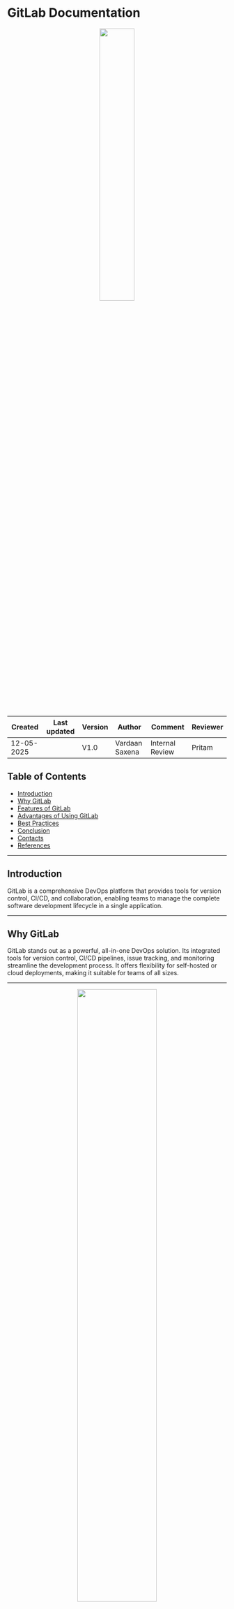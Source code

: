 
# GitLab Documentation 


<div align="center">
  <img src="https://github.com/user-attachments/assets/1291eda3-3468-49e6-81c2-804b6b2f202d" width="40%"/>
</div>


 

| Created     | Last updated | Version | Author         | Comment | Reviewer |
|-------------|-----------|---------|----------------|---------|----------|
| 12-05-2025  |  | V1.0  | Vardaan Saxena |     Internal Review    | Pritam    |


## Table of Contents  
- [Introduction](#introduction)  
- [Why GitLab](#why-gitlab)  
- [Features of GitLab](#features-of-gitlab)
- [Advantages of Using GitLab](#advantages-of-using-gitlab)
- [Best Practices](#best-practices)
- [Conclusion](#conclusion)  
- [Contacts](#contacts)  
- [References](#references)  

---

## Introduction  
GitLab is a comprehensive DevOps platform that provides tools for version control, CI/CD, and collaboration, enabling teams to manage the complete software development lifecycle in a single application.   

---

## Why GitLab  
GitLab stands out as a powerful, all-in-one DevOps solution. Its integrated tools for version control, CI/CD pipelines, issue tracking, and monitoring streamline the development process. It offers flexibility for self-hosted or cloud deployments, making it suitable for teams of all sizes.  

---

<div align="center">
  <img src="https://github.com/user-attachments/assets/35587628-4854-4b7d-a9b6-181147f00f1a" width="60%"/>
</div>



**The image shows The Scientific Process in GitLab, which includes planning research, storing files in a repository, publishing and iterating on research, peer reviewing changes, and verifying results to ensure reproducibility. GitLab supports collaboration, version control, and execution, ensuring the transparency and integrity of the research process.**

## Features of GitLab  

| **Feature**                 | **Description**                                                                                     |  
|-----------------------------|-----------------------------------------------------------------------------------------------------|  
| **Version Control**         | Built-in Git repository management for tracking changes and collaboration.                          |  
| **CI/CD Pipelines**         | Automates build, test, and deploy processes with powerful CI/CD tools.                              |  
| **Issue Tracking**          | Manage bugs, tasks, and projects with a built-in issue tracker.                                     |  
| **Merge Requests**          | Enables code review and collaboration with structured approval processes.                           |  
| **Security and Compliance** | Tools for vulnerability scanning, dependency scanning, and compliance tracking.                     |  
| **Integration with Tools**  | Seamless integration with Kubernetes, Docker, Slack, and more.                                      |  
| **Monitoring and Analytics**| Built-in performance monitoring and usage analytics for projects.                                   |   

---
## Advantages of Using GitLab

| **Advantages**                               | **Description**                                      |
|----------------------------------------------|------------------------------------------------------|
| **All-in-One Platform**                      | GitLab combines version control, CI/CD, issue tracking, and more in one place. |
| **Built-in CI/CD**                           | GitLab has powerful CI/CD tools built-in, making automation easy. |
| **Security Features**                        | GitLab includes security tools like code scanning to keep your software secure. |
| **Flexible Integrations**                    | GitLab works well with tools like Docker and Kubernetes. |
| **Open-Source**                              | GitLab offers a free, open-source version to customize as needed. |
| **Project Management Tools**                 | GitLab has built-in tools for issue tracking and project management. |

---

# Best Practices

| **Best Practice**              | **Description**                                                                |
|---------------------------------|--------------------------------------------------------------------------------|
| **Commit Messages**             | Use clear, descriptive commit messages.                                         |
| **Branching Strategy**          | Follow a branching strategy like **GitFlow** or **GitHub Flow**.               |
| **Merge Requests**              | Always use Merge Requests for code integration and reviews.                    |
| **CI/CD Pipelines**             | Set up automated **CI/CD** for testing and deployment.                         |
| **Branch Protection**           | Protect main branches with rules and approvals.                                |

---
## Conclusion  

GitHub is the preferred platform for our OT Microservices project due to its ease of use, cost-effectiveness, and seamless integration with our existing workflows. While GitLab offers similar features, GitHub meets our needs for version control, CI/CD, and project management without requiring additional migration or resources. The overlap in features and our team's familiarity with GitHub make it the best choice for our project.

---
## Contacts

|Name|Email Address|
|:---:|:---:|
|**Vardaan Saxena**|vardaan.saxena.snaatak@mygurukulam.co |


---
## References

|       References          |   Descriptions               |
|:-------------------:|:-----------:|
|[Article](https://docs.gitlab.com/ee/ci/quick_start/index.html) | To create and run your first pipeline  |

